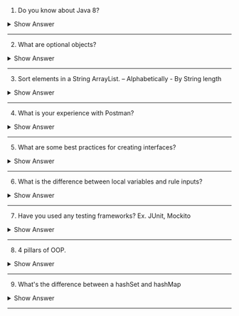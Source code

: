 
1. Do you know about Java 8?

<details> <summary>Show Answer</summary>
 
<blockquote>

Java 8 is a major release of the Java programming language and its development kit (JDK).It introduced several new features and enhancements to the language, including:

**1. Lambda Expressions:** Lambda expressions provide a concise way of representing an anonymous function in Java. They enable the use of functional programming concepts and allow developers to write more concise and readable code.

**2. Streams:** Streams provide a new way of processing collections in Java. They allow developers to easily perform operations such as filtering, mapping, and reducing on collections with a declarative syntax.

**3. Functional Interfaces:** Functional interfaces are interfaces that have exactly one abstract method. They are used in conjunction with lambda expressions to provide a functional programming style in Java.

**4. Default Methods:** Default methods allow interfaces to have implementation code, which makes it easier to evolve interfaces without breaking existing implementations.

**5. Date and Time API:** Java 8 introduced a new Date and Time API, which is more comprehensive and flexible than the old java.util.Date and java.util.Calendar classes.

**6. Method References:** Method references provide a way to refer to a method without invoking it. They are used along with lambda expressions to simplify code.

**7. Optional:** Optional is a new class in Java 8 that represents a value that may or may not be present. It provides a more elegant way of handling null values and helps to avoid NullPointerExceptions.


- These features aim to improve the readability and conciseness of Java code, as well as make it easier to write parallel code and take advantage of multicore processors. Additionally, Java 8 includes various API improvements and performance optimizations.
  
</blockquote>

</details>

---

2. What are optional objects?

<details> <summary>Show Answer</summary>
 
<blockquote>

- In Java, an `Optional` object is a container object that may or may not contain a non-null value. It is a way of representing a value that may or may not exist, without using null references.
- The purpose of `Optional` is to provide a way to explicitly indicate that a value may be absent, and to avoid NullPointerExceptions. It forces the developer to consider the possibility that a value may not be present and to handle that case explicitly, rather than relying on a null check.
- 


  
</blockquote>

</details>

---

3. Sort elements in a String ArrayList. – Alphabetically - By String length

<details> <summary>Show Answer</summary>

<blockquote>

In Java, this can be achieved by using `Collections.sort()` method and Comparator to compare the string lengths.

```java
import java.util.ArrayList;
import java.util.Collections;
import java.util.Comparator;

public class SortArrayList {
    public static void main(String[] args) {
        ArrayList<String> list = new ArrayList<>();
        list.add("banana");
        list.add("apple");
        list.add("orange");
        list.add("kiwi");
        list.add("pear");


        Comparator<String> lengthComparator = new Comparator<String>() {
            @Override
            public int compare(String s1, String s2) {
                return Integer.compare(s1.length(), s2.length());
            }
        };
        Collections.sort(list, lengthComparator);
        Collections.sort(list);

        System.out.println("Sorted alphabatically and by string length: " + list);
    }
}

```

  
</blockquote>

</details>

---

4. What is your experience with Postman?

<details> <summary>Show Answer</summary>
 
<blockquote>

- Postman is a popular tool for API development, testing, and collaboration. It provides a user-friendly interface for making HTTP requests, and it supports a wide range of protocols and data formats, making it a versatile tool for working with APIs.

- Postman allows you to easily create and send requests, set headers and parameters, and view the responses. It also includes features for testing and debugging APIs, such as automatic testing scripts, debugging tools, and performance testing.

- Postman also allows you to collaborate with team members and share API documentation and test results. It integrates with version control systems like Git, allowing you to keep track of changes and collaborate on API development.
  
</blockquote>

</details>

---


5. What are some best practices for creating interfaces?


<details> <summary>Show Answer</summary>
 
<blockquote>

Creating interfaces in Java is a powerful feature that enables you to define a contract for the behavior of classes. Here are some best practices for creating interfaces in Java:

**1. Keep interfaces simple:** An interface should define only the necessary methods required for implementing a specific behavior. Avoid adding methods that are not essential or may be better implemented in a class.

**2. Use clear and concise naming conventions:** Naming conventions should be clear and concise to help other developers understand the purpose of the interface.

**3. Favor composition over inheritance:** Interfaces should be used to define contracts, not to provide implementations. Favor composition over inheritance to achieve a more flexible and maintainable codebase.

**4. Design for extension:** When designing interfaces, keep in mind the possibility of extending the interface in the future. Make sure the interface is designed to be easily extended without breaking existing implementations.

**5. Avoid duplicating code:** Interfaces should not duplicate code that is already defined in other interfaces or classes. Instead, use inheritance to reuse code and avoid code duplication.

**6. Document your interfaces:** Document your interfaces to provide clear and concise information on their intended use and the behavior of the methods defined in the interface.

**7. Use default methods with care:** Default methods were introduced in Java 8 to allow adding new methods to interfaces without breaking existing implementations. However, they should be used with care as they can lead to unexpected behavior and can make the code more complex.

Overall, creating interfaces in Java requires careful planning and consideration. Following these best practices can help ensure that your interfaces are well-designed, easy to use, and flexible for future changes.


</blockquote>

</details>

---

6. What is the difference between local variables and rule inputs?

<details> <summary>Show Answer</summary>
 
<blockquote>
  
- Local variables in Java are declared within a block of code, such as a method or a loop, and are only accessible within that block. They can only be accessed from within the block of code where they are declared and are destroyed once the block of code is exited. Local variables in Java must be declared and initialized before they can be used.

- Rule inputs in Java are typically passed as parameters to a method or function. They are used to provide input or conditions to a set of rules, which then determine the appropriate output or action. Rule inputs in Java are similar to local variables in that they are only accessible within the block of code where they are declared, but they are typically declared as parameters to a method or function, rather than being declared within the method or function itself.

- Both local variables and rule inputs can be of different data types, such as int, float, String, or boolean, and can be used in calculations, comparisons, and other operations. However, their specific use cases and scope differ: local variables are used to store intermediate values within a specific block of code, while rule inputs are used to provide input or conditions to a set of rules or function.

  
</blockquote>

</details>

---

7. Have you used any testing frameworks? Ex. JUnit, Mockito

<details> <summary>Show Answer</summary>
 
<blockquote>
  
Yes, JUnit and Mockito are two commonly used testing frameworks in Java.

**JUnit:**

- It is a testing framework for Java that is used to write and run unit tests. It provides a set of annotations and assertions that allow developers to define and verify the behavior of their code in a systematic way. 
- With JUnit, developers can write test cases that verify the output of methods or the behavior of classes, and can automate the testing process, ensuring that their code is working as expected. 


**Mockito:** 

- It is a mocking framework for Java that is used to create mock objects for testing. 
- It allows developers to simulate the behavior of objects and dependencies, and to write test cases that focus on specific aspects of their code. 
- It provides a simple API for creating and configuring mock objects, and integrates seamlessly with JUnit, making it a popular choice for unit testing in Java. 
- It allows developers to isolate the code under test and test specific scenarios, without having to set up complex dependencies or write redundant test code.

Both JUnit and Mockito are essential tools for Java developers who want to ensure that their code is robust, reliable, and maintainable.

</blockquote>

</details>

---

8. 4 pillars of OOP.

<details> <summary>Show Answer</summary>
 
<blockquote>

The Four Pillars of Object-Oriented Programming are
**1. Abstraction:**

Abstraction is an important concept of object-oriented programming that allows us to hide unnecessary details and only show the needed information.

A practical example of abstraction can be motorbike brakes. We know what brake does. When we apply the brake, the motorbike will stop. However, the working of the brake is kept hidden from us.

The major advantage of hiding the working of the brake is that now the manufacturer can implement brake differently for different motorbikes, however, what brake does will be the same.

<i><b>Abstraction lets you focus on what the object does instead of how it does it.</b></i>

There are two ways to achieve abstraction in java
1. Abstract class (0 to 100% abstraction)
2. Interface (100% abstraction)


**2. Encapsulation:**


Encapsulation is the way of binding the data (variables) and code acting on the data (methods) together as a single unit.  

For example, in a company, they are different sections like the accounts section, finance section, sales section etc. Consider a situation, a person from finance section needs all the data about sales in a particular month. In this case, he is not allowed to directly access the data of sales section. He will first have to contact some other officer in the sales section and then request him to give the particular data. This is what encapsulation is. 

In encapsulation, the variables of a class will be hidden from other classes and can be accessed only through the methods of their current class. Therefore, it is also known as data hiding.

**3. Inheritance:**
Inheritance in OOP is a concept that acquires the properties from one class to other classes: for example, the relationship between father and son. Inheritance in Java is a process of acquiring all the behaviors of a parent object.

The parent-child relationship, also known as the **IS-A** relationship, is represented by inheritance.

**4. Polymorphism:**

- The word poly means many and morphs means forms, so polymorphism means many forms.
- It's an ability of an object to exhibit more than one form

For example: A man at the same time is a father, a husband, an employee. So, the same person possesses different behavior in different situations. This is called polymorphism. 
  
</blockquote>

</details>

---

9. What's the difference between a hashSet and hashMap

<details> <summary>Show Answer</summary>
 
<blockquote>

### HashSet vs HashMap

| HashSet          | HashMap                                                |
| ---------------- | ------------------------------------------------------ |
| Data type        | Collection of unique objects                           | Collection of key-value pairs |
| Storage          | Hash table                                             | Hash table |
| Duplicates       | Not allowed                                            | Duplicate keys and values are allowed |
| Retrieval        | Only elements                                          | Value associated with a key |
| Null values/keys | Does not allow null elements                           | Allows null values and keys |
| Performance      | Constant time for add, remove, and contains operations | Constant time for put, get, and remove operations |
| Order            | Elements are not stored in any particular order        | No order is |
  
</blockquote>

</details>

---
